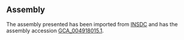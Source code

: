 
Assembly
--------

The assembly presented has been imported from 
[INSDC](http://www.insdc.org) and has the assembly accession
[GCA\_004918015.1](http://www.ebi.ac.uk/ena/data/view/GCA_004918015.1).

